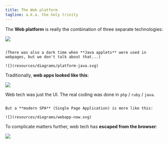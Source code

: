 ```yaml
---
title: The Web platform
tagline: a.k.a. the holy trinity
---
```


The **Web platform** is really the combination of three separate technologies:

![](resources/diagrams/platform.svg)

~~~

(There was also a dark time when **Java applets** were used in webpages, but we don't talk about that...)

![](resources/diagrams/platform-java.svg)

~~~

Traditionally, **web apps looked like this**:

![](resources/diagrams/webapp-before.svg)

Web tech was just the UI. The real coding was done in `php` / `ruby` / `java`.

~~~

But a **modern SPA** (Single Page Application) is more like this:

![](resources/diagrams/webapp-now.svg)

~~~

To complicate matters further, web tech has **escaped from the browser**:

![](resources/diagrams/webapp-deploy.svg)
